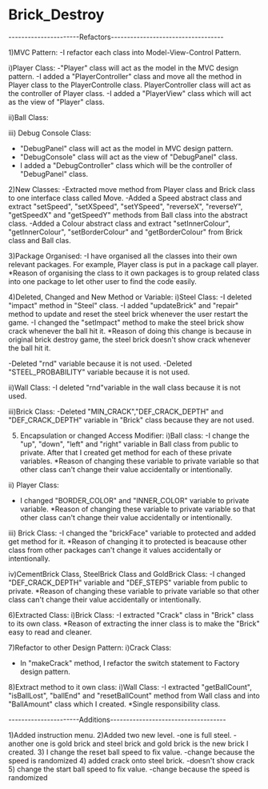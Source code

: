 # Brick_Destroy

----------------------Refactors-----------------------------------

1)MVC Pattern:
-I refactor each class into Model-View-Control Pattern.

i)Player Class:
-"Player" class will act as the model in the MVC design pattern.
-I added a "PlayerController" class and move all the method in Player
 class to the PlayerControlle class. PlayerController class will 
 act as the controller of Player class.
-I added a "PlayerView" class which will act as the view of "Player"
 class.

ii)Ball Class:

iii) Debug Console Class:
- "DebugPanel" class will act as the model in MVC design pattern.
- "DebugConsole" class will act as the view of "DebugPanel" class.
- I added a "DebugController" class which will be the controller of 
  "DebugPanel" class.


2)New Classes:
-Extracted move method from Player class and Brick class to one
 interface class called Move.
-Added a Speed abstract class and extract "setSpeed", "setXSpeed",
 "setYSpeed", "reverseX", "reverseY", "getSpeedX" and "getSpeedY" methods
 from Ball class into the abstract class.
-Added a Colour abstract class and extract "setInnerColour", "getInnerColour",
 "setBorderColour" and "getBorderColour" from Brick class and Ball clas.

3)Package Organised:
-I have organised all the classes into their own relevant packages.
 For example, Player class is put in a package call player.
*Reason of organising the class to it own packages is to group related class
 into one package to let other user to find the code easily.

4)Deleted, Changed and New Method or Variable:
i)Steel Class:
-I deleted "impact" method in "Steel" class.
-I added "updateBrick" and "repair" method to update and reset the steel 
 brick whenever the user restart the game.
-I changed the "setImpact" method to make the steel brick show crack whenever
 the ball hit it.
*Reason of doing this change is because in original brick destroy game, the steel
 brick doesn't show crack whenever the ball hit it.

-Deleted "rnd" variable because it is not used.
-Deleted "STEEL_PROBABILITY" variable because it is not used.

ii)Wall Class:
-I deleted "rnd"variable in the wall class because it is not used.

iii)Brick Class:
-Deleted "MIN_CRACK","DEF_CRACK_DEPTH" and "DEF_CRACK_DEPTH" variable
 in "Brick" class because they are not used.


5) Encapsulation or changed Access Modifier:
i)Ball class:
-I change the "up", "down", "left" and "right" variable in Ball class
 from public to private. After that I created get method for 
 each of these private variables.
*Reason of changing these variable to private variable so that other class
 can't change their value accidentally or intentionally.


ii) Player Class:
- I changed "BORDER_COLOR" and "INNER_COLOR" variable to private variable.
 *Reason of changing these variable to private variable so that other class
 can't change their value accidentally or intentionally.

iii) Brick Class:
-I changed the "brickFace" variable to protected and added get method for
 it.
*Reason of changing it to protected is beacause other class from other packages 
 can't change it values accidentally or intentionally.

iv)CementBrick Class, SteelBrick Class and GoldBrick Class:
-I changed "DEF_CRACK_DEPTH" variable and "DEF_STEPS" variable from public to private.
*Reason of changing these variable to private variable so that other class
 can't change their value accidentally or intentionally.

6)Extracted Class:
i)Brick Class:
-I extracted "Crack" class in "Brick" class to its own class.
*Reason of extracting the inner class is to make the "Brick" easy
to read and cleaner.


 

7)Refactor to other Design Pattern:
i)Crack Class:
- In "makeCrack" method, I refactor the switch statement to Factory design
  pattern.

8)Extract method to it own class:
i)Wall Class:
-I extracted "getBallCount", "isBallLost", "ballEnd" and "resetBallCount"
 method from Wall class and into "BallAmount" class which I created.
*Single responsibility class.







----------------------Additions------------------------------------


1)Added instruction menu.
2)Added two new level.
-one is full steel.
-another one is gold brick and steel brick and gold brick is the new brick I
 created.
3) I change the reset ball speed to fix value.
-change because the speed is randomized
4) added crack onto steel brick.
-doesn't show crack
5) change the start ball speed to fix value.
 -change because the speed is randomized

